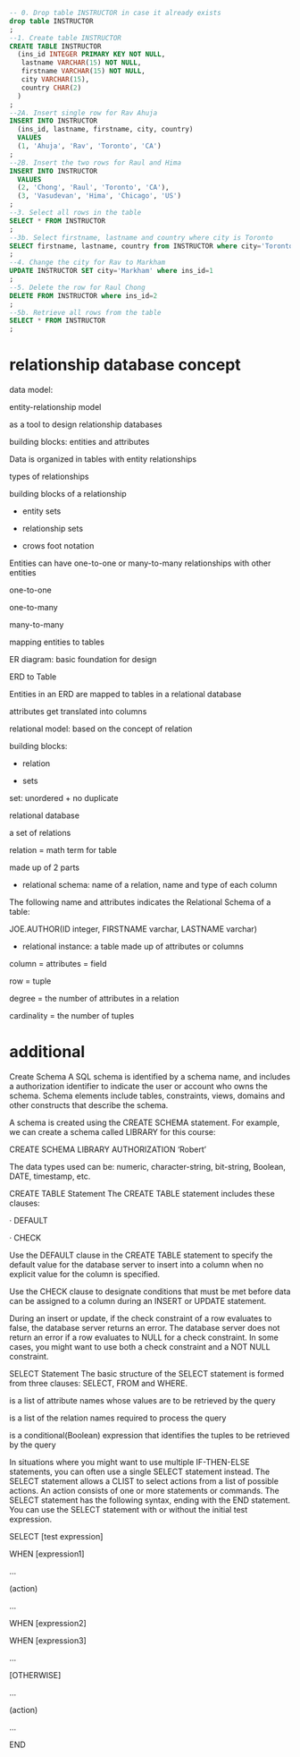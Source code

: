 
```sql
-- 0. Drop table INSTRUCTOR in case it already exists
drop table INSTRUCTOR
;
--1. Create table INSTRUCTOR
CREATE TABLE INSTRUCTOR
  (ins_id INTEGER PRIMARY KEY NOT NULL, 
   lastname VARCHAR(15) NOT NULL, 
   firstname VARCHAR(15) NOT NULL, 
   city VARCHAR(15), 
   country CHAR(2)
  )
;
--2A. Insert single row for Rav Ahuja
INSERT INTO INSTRUCTOR
  (ins_id, lastname, firstname, city, country)
  VALUES 
  (1, 'Ahuja', 'Rav', 'Toronto', 'CA')
;
--2B. Insert the two rows for Raul and Hima
INSERT INTO INSTRUCTOR
  VALUES
  (2, 'Chong', 'Raul', 'Toronto', 'CA'),
  (3, 'Vasudevan', 'Hima', 'Chicago', 'US')
;
--3. Select all rows in the table
SELECT * FROM INSTRUCTOR
;
--3b. Select firstname, lastname and country where city is Toronto
SELECT firstname, lastname, country from INSTRUCTOR where city='Toronto'
;
--4. Change the city for Rav to Markham
UPDATE INSTRUCTOR SET city='Markham' where ins_id=1
;
--5. Delete the row for Raul Chong
DELETE FROM INSTRUCTOR where ins_id=2
;
--5b. Retrieve all rows from the table
SELECT * FROM INSTRUCTOR 
;
```


# relationship database concept

data model:

entity-relationship model

as a tool to design relationship databases

building blocks: entities and attributes

Data is organized in tables with entity relationships   

types of relationships

 building blocks of a relationship

 - entity sets

 - relationship sets

 - crows foot notation

Entities can have one-to-one or many-to-many relationships with other entities
 
 one-to-one
 
 one-to-many
 
 many-to-many

 mapping entities to tables

 ER diagram: basic foundation for design 

 ERD to Table
 
 Entities in an ERD are mapped to tables in a relational database
 
 attributes get translated into columns


relational model: based on the concept of relation

building blocks:

- relation

- sets

set: unordered + no duplicate

relational database

a set of relations

relation = math term for table

made up of 2 parts

- relational schema: name of a relation, name and type of each column

The following name and attributes indicates the Relational Schema of a table:

JOE.AUTHOR(ID integer, FIRSTNAME varchar, LASTNAME varchar)

- relational instance: a table made up of attributes or columns

column = attributes = field

row = tuple

degree = the number of attributes in a relation

cardinality = the number of tuples

# additional

Create Schema
A SQL schema is identified by a schema name, and includes a authorization identifier to indicate the user or account who owns the schema. Schema elements include tables, constraints, views, domains and other constructs that describe the schema.

A schema is created using the CREATE SCHEMA statement. For example, we can create a schema called LIBRARY for this course:

CREATE SCHEMA LIBRARY AUTHORIZATION ‘Robert’

The data types used can be: numeric, character-string, bit-string, Boolean, DATE, timestamp, etc.

CREATE TABLE Statement
The CREATE TABLE statement includes these clauses:

· DEFAULT

· CHECK

Use the DEFAULT clause in the CREATE TABLE statement to specify the default value for the database server to insert into a column when no explicit value for the column is specified.

Use the CHECK clause to designate conditions that must be met before data can be assigned to a column during an INSERT or UPDATE statement.

During an insert or update, if the check constraint of a row evaluates to false, the database server returns an error. The database server does not return an error if a row evaluates to NULL for a check constraint. In some cases, you might want to use both a check constraint and a NOT NULL constraint.

SELECT Statement
The basic structure of the SELECT statement is formed from three clauses: SELECT, FROM and WHERE.

<attribute list> is a list of attribute names whose values are to be retrieved by the query

<table list> is a list of the relation names required to process the query

<condition> is a conditional(Boolean) expression that identifies the tuples to be retrieved by the query

In situations where you might want to use multiple IF-THEN-ELSE statements, you can often use a single SELECT statement instead. The SELECT statement allows a CLIST to select actions from a list of possible actions. An action consists of one or more statements or commands. The SELECT statement has the following syntax, ending with the END statement. You can use the SELECT statement with or without the initial test expression.

SELECT [test expression]

WHEN [expression1]

...

(action)

...

WHEN [expression2]

WHEN [expression3]

...

[OTHERWISE]

...

(action)

...

END
